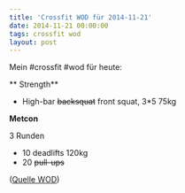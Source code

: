 ```yaml
---
title: 'Crossfit WOD für 2014-11-21'
date: 2014-11-21 00:00:00 
tags: crossfit wod
layout: post
---
```

Mein #crossfit #wod für heute:

** Strength**

* High-bar ~~backsquat~~ front squat, 3*5 75kg

**Metcon**

3 Runden

* 10 deadlifts 120kg
* 20 ~~pull-ups~~

([Quelle WOD][0])

[0]: http://www.crossfithh.de/workouts--news/workout-friday43

